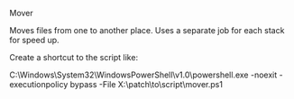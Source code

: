 Mover

Moves files from one to another place. Uses a separate job for each stack for speed up.

Create a shortcut to the script like:

C:\Windows\System32\WindowsPowerShell\v1.0\powershell.exe -noexit -executionpolicy bypass -File X:\patch\to\script\mover.ps1


